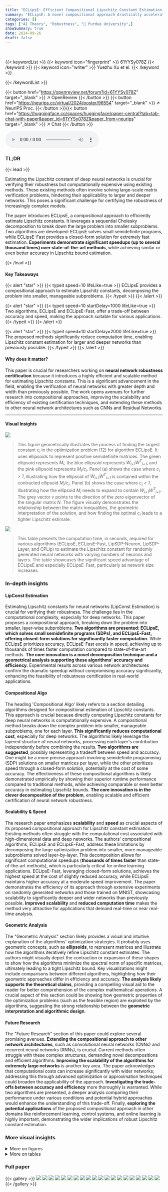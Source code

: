 ```yaml
---
title: "ECLipsE: Efficient Compositional Lipschitz Constant Estimation for Deep Neural Networks"
summary: "ECLipsE: A novel compositional approach drastically accelerates Lipschitz constant estimation for deep neural networks, achieving speedups of thousands of times compared to the state-of-the-art while ..."
categories: []
tags: ["AI Theory", "Robustness", "🏢 Purdue University",]
showSummary: true
date: 2024-09-26
draft: false
---
```


<br>

{{< keywordList >}}
{{< keyword icon="fingerprint" >}} 61YYSy078Z {{< /keyword >}}
{{< keyword icon="writer" >}} Yuezhu Xu et el. {{< /keyword >}}
 
{{< /keywordList >}}

{{< button href="https://openreview.net/forum?id=61YYSy078Z" target="_blank" >}}
↗ OpenReview
{{< /button >}}
{{< button href="https://neurips.cc/virtual/2024/poster/96554" target="_blank" >}}
↗ NeurIPS Proc.
{{< /button >}}{{< button href="https://huggingface.co/spaces/huggingface/paper-central?tab=tab-chat-with-paper&paper_id=61YYSy078Z&paper_from=neurips" target="_blank" >}}
↗ Chat
{{< /button >}}



<audio controls>
    <source src="https://ai-paper-reviewer.com/61YYSy078Z/podcast.wav" type="audio/wav">
    Your browser does not support the audio element.
</audio>


### TL;DR


{{< lead >}}

Estimating the Lipschitz constant of deep neural networks is crucial for verifying their robustness but computationally expensive using existing methods.  These existing methods often involve solving large-scale matrix verification problems, hindering their applicability to larger and deeper networks. This poses a significant challenge for certifying the robustness of increasingly complex models.

The paper introduces ECLipsE, a compositional approach to efficiently estimate Lipschitz constants.  It leverages a sequential Cholesky decomposition to break down the large problem into smaller subproblems. Two algorithms are developed: ECLipsE solves small semidefinite programs, while ECLipsE-Fast provides a closed-form solution for extremely fast estimation.  **Experiments demonstrate significant speedups (up to several thousand times) over state-of-the-art methods**, while achieving similar or even better accuracy in Lipschitz bound estimation.

{{< /lead >}}


#### Key Takeaways

{{< alert "star" >}}
{{< typeit speed=10 lifeLike=true >}} ECLipsE provides a compositional approach to estimate Lipschitz constants, decomposing the problem into smaller, manageable subproblems. {{< /typeit >}}
{{< /alert >}}

{{< alert "star" >}}
{{< typeit speed=10 startDelay=1000 lifeLike=true >}} Two algorithms, ECLipsE and ECLipsE-Fast, offer a trade-off between accuracy and speed, making the approach suitable for various applications. {{< /typeit >}}
{{< /alert >}}

{{< alert "star" >}}
{{< typeit speed=10 startDelay=2000 lifeLike=true >}} The proposed methods significantly reduce computation time, enabling Lipschitz constant estimation for larger and deeper networks than previously possible. {{< /typeit >}}
{{< /alert >}}

#### Why does it matter?
This paper is crucial for researchers working on **neural network robustness certification** because it introduces a highly efficient and scalable method for estimating Lipschitz constants.  This is a significant advancement in the field, enabling the verification of neural networks with greater depth and width than previously possible. The work opens avenues for further research into compositional approaches, improving the scalability and efficiency of existing certification techniques, and extending these methods to other neural network architectures such as CNNs and Residual Networks.

------
#### Visual Insights



![](https://ai-paper-reviewer.com/61YYSy078Z/figures_5_1.jpg)

> This figure geometrically illustrates the process of finding the largest constant *c<sub>i</sub>* in the optimization problem (12) for algorithm ECLipsE.  It uses ellipsoids to represent positive semidefinite matrices. The green ellipsoid represents *M<sub>i</sub>*, the blue ellipsoid represents *W<sub>i+1</sub>W<sup>T</sup><sub>i+1</sub>*, and the pink ellipsoid represents *M<sub>i</sub>/c<sub>i</sub>*.  Panel (a) shows the case where *c<sub>i</sub> > 1*, illustrating how the ellipsoid of *W<sub>i+1</sub>W<sup>T</sup><sub>i+1</sub>* is contained within the contracted ellipsoid *M<sub>i</sub>/c<sub>i</sub>*. Panel (b) shows the case where *c<sub>i</sub> < 1*, illustrating how the ellipsoid *M<sub>i</sub>* needs to expand to contain *W<sub>i+1</sub>W<sup>T</sup><sub>i+1</sub>*. The grey vector *v* points to the direction of the zero eigenvector of the singular matrix *N*. The figure visually demonstrates the relationship between the matrix inequalities, the geometric interpretation of the solution, and how finding the optimal *c<sub>i</sub>* leads to a tighter Lipschitz estimate.





![](https://ai-paper-reviewer.com/61YYSy078Z/tables_4_1.jpg)

> This table presents the computation time, in seconds, required for various algorithms (ECLipsE, ECLipsE-Fast, LipSDP-Neuron, LipSDP-Layer, and CPLip) to estimate the Lipschitz constant for randomly generated neural networks with varying numbers of neurons and layers.  The table showcases the significant speed advantage of ECLipsE and especially ECLipsE-Fast, particularly as network size increases.





### In-depth insights


#### LipConst Estimation
Estimating Lipschitz constants for neural networks (LipConst Estimation) is crucial for verifying their robustness.  The challenge lies in the computational complexity, especially for deep networks.  This paper proposes a compositional approach, breaking down the problem into smaller, layer-wise subproblems.  **Two algorithms are presented: ECLipsE, which solves small semidefinite programs (SDPs), and ECLipsE-Fast, offering closed-form solutions for significantly faster computation.**  While ECLipsE prioritizes accuracy, ECLipsE-Fast excels in speed, achieving up to thousands of times faster computation compared to state-of-the-art methods.  **The core innovation is a novel decomposition technique and a geometrical analysis supporting these algorithms' accuracy and efficiency.** Experimental results across various network architectures confirm the dramatic speedup without compromising accuracy significantly, enhancing the feasibility of robustness certification in real-world applications.

#### Compositional Algo
The heading 'Compositional Algo' likely refers to a section detailing algorithms designed for compositional estimation of Lipschitz constants.  This approach is crucial because directly computing Lipschitz constants for deep neural networks is computationally expensive. A compositional method breaks down the complex problem into smaller, manageable subproblems, one for each layer. **This significantly reduces computational cost**, especially for deep networks. The algorithms likely leverage the layered structure of neural networks, processing each layer's contribution independently before combining the results.  **Two algorithms are suggested**, possibly representing a tradeoff between speed and accuracy.  One might be a more precise approach involving semidefinite programming (SDP) solutions on smaller matrices per layer, while the other prioritizes speed through a closed-form solution, potentially at the cost of some accuracy. The effectiveness of these compositional algorithms is likely demonstrated empirically by showing their superior runtime performance compared to traditional methods, while achieving comparable or even better accuracy in estimating Lipschitz bounds.  **The core innovation is in the clever decomposition of the problem**, enabling scalable and efficient certification of neural network robustness.

#### Scalability & Speed
The research paper emphasizes **scalability** and **speed** as crucial aspects of its proposed compositional approach for Lipschitz constant estimation.  Existing methods often struggle with the computational cost associated with high-dimensional data and deep networks.  The authors' compositional algorithms, ECLipsE and ECLipsE-Fast, address these limitations by decomposing the large optimization problem into smaller, more manageable subproblems solved layer-by-layer.  This decomposition allows for significant computational speedups (**thousands of times faster** than state-of-the-art methods), which is particularly critical for online learning applications.  ECLipsE-Fast, leveraging closed-form solutions, achieves the highest speed at the cost of slightly reduced accuracy, while ECLipsE maintains higher accuracy at a moderate speed improvement. The paper demonstrates the efficiency of its approach through extensive experiments on randomly generated networks and those trained on MNIST, showcasing scalability to significantly deeper and wider networks than previously possible.  **Improved scalability** and **reduced computation time** makes the method very attractive for applications that demand real-time or near real-time analysis.

#### Geometric Analysis
The "Geometric Analysis" section likely provides a visual and intuitive explanation of the algorithms' optimization strategies.  It probably uses geometric concepts, such as **ellipsoids**, to represent matrices and illustrate how the algorithms iteratively refine Lipschitz constant estimates.  The authors might visually depict the contraction or expansion of these shapes to show how the algorithms minimize the spectral norm of specific matrices, ultimately leading to a tight Lipschitz bound. Key visualizations might include comparisons between different algorithms, highlighting how their geometric approaches differ in efficiency and accuracy.  **The analysis likely supports the theoretical claims**, providing a compelling visual aid to the reader for better comprehension of the complex mathematical operations. A crucial aspect of this section could be showing how geometric properties of the optimization problems (such as the feasible region) are exploited by the algorithms, suggesting the strong relationship between the **geometric interpretation and algorithmic design**.

#### Future Research
The "Future Research" section of this paper could explore several promising avenues.  **Extending the compositional approach to other network architectures**, such as convolutional neural networks (CNNs) and recurrent neural networks (RNNs), is crucial.  Current methods often struggle with these complex structures, demanding novel decompositions and efficient algorithms.  **Improving the scalability of the algorithms for extremely large networks** is another key area. The paper acknowledges that computational costs can increase significantly with wider networks; addressing this through advanced optimization or approximation techniques could broaden the applicability of the approach.  **Investigating the trade-offs between accuracy and efficiency** more thoroughly is warranted.  While two algorithms are presented, a deeper analysis comparing their performance under various conditions and potential hybrid approaches would enhance the understanding of this trade-off.  Finally, **exploring the potential applications** of the proposed compositional approach in other domains like reinforcement learning, control systems, and online learning is highly important, demonstrating the wider implications of robust Lipschitz constant estimation.


### More visual insights

<details>
<summary>More on figures
</summary>


![](https://ai-paper-reviewer.com/61YYSy078Z/figures_6_1.jpg)

> This figure provides a geometric interpretation of the optimization problem in Proposition 3. It illustrates how the largest constant \(c_i\) can be found by comparing the shapes of matrices \(M_i\) and \(W_{i+1}W_{i+1}^T\), represented as ellipsoids.  The green ellipsoid represents \(M_i\), and the blue ellipsoid represents \(W_{i+1}W_{i+1}^T\).  The pink ellipsoid shows the result of the contraction, where \(c_i\) represents the ratio between the lengths of the green and pink arrows.  Figure (a) demonstrates the case where \(c_i > 1\), while Figure (b) shows \(c_i < 1\).


![](https://ai-paper-reviewer.com/61YYSy078Z/figures_6_2.jpg)

> This figure geometrically illustrates the process of finding the optimal value of \(c_i\) in the optimization problem (12).  It uses ellipsoids to represent positive semidefinite matrices. The blue ellipsoid represents \(W_{i+1}W_{i+1}^T\), the green ellipsoid depicts \(M_i\), and the pink ellipsoid shows \(M_i/c_i\). The figure demonstrates how, by adjusting \(c_i\), the ellipsoid \(W_{i+1}W_{i+1}^T\) can be contained within \(M_i/c_i\). The optimal \(c_i\) is the largest value that allows this containment while ensuring \(M_i > 0\). (a) shows the case where \(c_i > 1\), representing a contraction of the ellipsoid, and (b) illustrates the case where \(c_i < 1\), indicating an expansion of the ellipsoid.


![](https://ai-paper-reviewer.com/61YYSy078Z/figures_7_1.jpg)

> This figure compares the performance of ECLipsE and ECLipsE-Fast algorithms against several baseline methods (LipSDP-neuron, LipSDP-layer, and CPLip) for estimating the Lipschitz constant of neural networks with varying depths (number of layers).  The x-axis represents the number of layers, while the y-axis represents the normalized Lipschitz estimates.  The plot shows that both ECLipsE and ECLipsE-Fast maintain efficiency and accuracy with increasing network depth, while baseline methods struggle and fail to provide estimates beyond a certain number of layers (indicated by red 'x' marks).


![](https://ai-paper-reviewer.com/61YYSy078Z/figures_7_2.jpg)

> The figure shows the performance comparison of ECLipsE and ECLipsE-Fast algorithms against baseline methods (LipSDP-neuron, LipSDP-layer, and CPLip) for estimating Lipschitz constants of neural networks with varying depth (number of layers).  The x-axis represents the number of layers, and the y-axis represents the computation time in seconds.  ECLipsE-Fast shows significantly faster computation times compared to all other algorithms, especially as the network depth increases.  ECLipsE also shows a considerable speed advantage over LipSDP algorithms. The red 'x' markers highlight where the baseline algorithms failed to provide estimates within the given time limit.


![](https://ai-paper-reviewer.com/61YYSy078Z/figures_8_1.jpg)

> This figure compares the performance of ECLipsE and ECLipsE-Fast against various baseline methods (LipSDP-neuron, LipSDP-layer, CPLip) as the width (number of neurons per layer) of randomly generated neural networks increases.  Two network depths are shown: 20 layers and 50 layers. The plots show normalized Lipschitz estimates and computation times.  The red 'x' denotes cases where the baseline methods failed to produce results within the 15-minute time limit.  The results illustrate the scalability and efficiency of the proposed ECLipsE algorithms, particularly ECLipsE-Fast, even with wider networks.


![](https://ai-paper-reviewer.com/61YYSy078Z/figures_8_2.jpg)

> This figure demonstrates the scalability of ECLipsE and ECLipsE-Fast algorithms in comparison with other baseline methods such as LipSDP-Neuron, LipSDP-Layer and CPLip, as the width of the network (number of neurons per layer) increases.  Subfigures (a) and (c) show the normalized Lipschitz estimates while (b) and (d) show the computation time.  The results show that ECLipsE and ECLipsE-Fast maintain good scalability and accuracy even as the network becomes wider, while other methods fail to produce estimates within a 15-minute time limit for wider networks.


![](https://ai-paper-reviewer.com/61YYSy078Z/figures_8_3.jpg)

> This figure shows the performance comparison of ECLipsE and ECLipsE-Fast algorithms against several baseline methods (LipSDP-neuron, LipSDP-layer, CPLip) for randomly generated neural networks. The comparison is made by varying the number of neurons (network width) while keeping the number of layers fixed at 20 and 50. The plots show both normalized Lipschitz estimates and computation time in seconds. The red 'x' marks indicate cases where baseline algorithms failed to provide estimates within the 15-minute time limit.


![](https://ai-paper-reviewer.com/61YYSy078Z/figures_8_4.jpg)

> This figure demonstrates the scalability and efficiency of the proposed algorithms (ECLipsE and ECLipsE-Fast) compared to baseline methods (LipSDP-neuron, LipSDP-layer, and CPLip) as the width (number of neurons per layer) of randomly generated neural networks increases.  It shows the normalized Lipschitz estimates and computation times for networks with 20 and 50 layers. The results highlight that ECLipsE and ECLipsE-Fast maintain relatively low computation times even with increasing network width, unlike the baseline methods which struggle to provide estimates within the time limit for wider networks.


![](https://ai-paper-reviewer.com/61YYSy078Z/figures_8_5.jpg)

> This figure compares the computation time and estimation accuracy of ECLipsE, ECLipsE-Fast, and LipSDP (with different sub-network splitting sizes) for neural networks with 100 layers and varying neuron counts (80, 100, 120, 140, 160).  The x-axis represents the computation time used, and the y-axis represents the normalized Lipschitz estimates.  The plot shows that ECLipsE-Fast consistently achieves the lowest computation times, while maintaining relatively high accuracy. ECLipsE also demonstrates good efficiency and accuracy, outperforming LipSDP across different splitting sizes.


![](https://ai-paper-reviewer.com/61YYSy078Z/figures_9_1.jpg)

> This figure compares the performance of the proposed algorithms, ECLipsE and ECLipsE-Fast, against several baseline methods (LipSDP-neuron, LipSDP-layer, and CPLip) for estimating the Lipschitz constant of neural networks with varying depth. The x-axis represents the number of layers, while the y-axis shows the normalized Lipschitz estimates and the computation time (in seconds).  The plot highlights that ECLipsE and ECLipsE-Fast are scalable to much deeper networks compared to the baselines, which fail to provide estimates beyond a certain depth (indicated by red 'x' marks). Notably, ECLipsE-Fast is significantly faster than others while maintaining accuracy.


![](https://ai-paper-reviewer.com/61YYSy078Z/figures_9_2.jpg)

> This figure compares the performance of ECLipsE and ECLipsE-Fast against baseline methods (CPLip, LipSDP-neuron, LipSDP-layer, and LipDiff) as the width (number of neurons per layer) of randomly generated neural networks increases. The networks have 20 and 50 layers. The plots show (a,c) normalized Lipschitz estimates and (b,d) computation times (in seconds).  The red 'x' symbol indicates that a method failed to return an estimate within the 15-minute time limit.


![](https://ai-paper-reviewer.com/61YYSy078Z/figures_15_1.jpg)

> This figure provides a geometric interpretation of the optimization problem in Proposition 3.  Panel (a) illustrates the case where the optimal value \(c_i > 1\), showing how the ellipsoid representing \(M_i\) contracts to contain the ellipsoid representing \(W_{i+1}W_{i+1}^T\).  The largest such contraction is shown to be tangent to \(W_{i+1}W_{i+1}^T\). Panel (b) shows the case where \(c_i < 1\), illustrating the expansion needed for \(M_i\) to contain \(W_{i+1}W_{i+1}^T\).  In both cases, the relationship between the ellipsoids demonstrates the geometric meaning of maximizing \(c_i\).


</details>




<details>
<summary>More on tables
</summary>


![](https://ai-paper-reviewer.com/61YYSy078Z/tables_17_1.jpg)
> This table presents the Lipschitz constant estimates obtained using different methods (ECLipsE, ECLipsE-Fast, LipSDP-Neuron, LipSDP-Layer, and CPLip) for randomly generated neural networks with varying numbers of neurons (20, 40, 60, 80, 100) and layers (2, 5, 10, 20, 30, 50, 75, 100).  The 'Trivial Bound' column provides a naive upper bound for comparison.  The table demonstrates the accuracy and scalability of the proposed methods.

![](https://ai-paper-reviewer.com/61YYSy078Z/tables_18_1.jpg)
> This table presents the computation time in seconds for randomly generated neural networks with varying numbers of neurons (20, 40, 60, 80, 100) and layers (2, 5, 10, 20, 30, 50, 75, 100). The algorithms compared include ECLipSE, ECLipSE-Fast, LipSDP-Neuron, LipSDP-Layer, and CPLip.  The table shows how the computation time increases with the number of neurons and layers for each algorithm, highlighting the scalability and efficiency differences among the methods. Note that LipSDP-Neuron and LipSDP-Layer fail to provide results for larger networks within the 15-minute time limit.

![](https://ai-paper-reviewer.com/61YYSy078Z/tables_19_1.jpg)
> This table presents the normalized Lipschitz constant estimates obtained using various methods (ECLipsE, ECLipsE-Fast, LipDiff, LipSDP-Neuron, LipSDP-Layer, and CP-Lip) for randomly generated neural networks with 80 neurons per layer and varying depths (number of layers).  The estimates are normalized by the trivial upper bound, allowing for easier comparison of the tightness of the bounds.  The table shows that ECLipsE and ECLipsE-Fast consistently provide estimates close to the state-of-the-art methods for shallower networks, while other methods fail to provide results or produce estimates that are orders of magnitude larger than the trivial bound for deeper networks.

![](https://ai-paper-reviewer.com/61YYSy078Z/tables_19_2.jpg)
> This table presents the computation time in seconds for different neural network configurations using various algorithms.  The network configurations vary in terms of the number of layers (20, 30, 50, 75, 100) and a consistent number of neurons (80) per layer.  Algorithms compared include ECLipSE, ECLipSE-Fast, LipDiff, LipSDP-Neuron, LipSDP-Layer, and CP-Lip.  The table shows how computation time increases for deeper networks and compares the efficiency of the proposed algorithms (ECLipsE and ECLipSE-Fast) against existing methods. Note that times greater than 15 minutes are indicated as '>15min'.

![](https://ai-paper-reviewer.com/61YYSy078Z/tables_19_3.jpg)
> This table presents the normalized Lipschitz constant estimates obtained using different methods (ECLipsE, ECLipsE-Fast, LipDiff, LipSDP-Neuron, LipSDP-Layer, and CP-Lip) for randomly generated neural networks with 50 layers and varying number of neurons (20, 40, 60, 80, and 100). The results showcase the performance of the proposed methods against state-of-the-art techniques in terms of accuracy of Lipschitz constant estimation.

![](https://ai-paper-reviewer.com/61YYSy078Z/tables_19_4.jpg)
> This table presents the computation time (in seconds) required by different algorithms to compute Lipschitz bounds for randomly generated neural networks with 50 layers. The algorithms compared include ECLipsE, ECLipsE-Fast, LipDiff, LipSDP-Neuron, LipSDP-Layer, and CP-Lip. The number of neurons in each layer varies across rows (20, 40, 60, 80, and 100).  The table shows that ECLipsE-Fast is significantly faster than other methods, especially as the number of neurons increases. LipSDP-Neuron and LipSDP-Layer also show increasing computation times with the number of neurons but are slower than ECLipsE.

![](https://ai-paper-reviewer.com/61YYSy078Z/tables_20_1.jpg)
> This table presents the normalized Lipschitz constant estimates obtained using different methods for randomly generated neural networks with 50 layers.  The methods compared include ECLipSE, ECLipSE-Fast, LipSDP-Neuron (split into 5 sub-networks), and LipSDP-Layer (split into 5 sub-networks). The number of neurons in each network varies, and the results show the scalability of the proposed methods (ECLipsE and ECLipSE-Fast) compared to the baseline methods.

![](https://ai-paper-reviewer.com/61YYSy078Z/tables_20_2.jpg)
> This table shows the computation time in seconds for different neural network configurations using four different algorithms: ECLipsE, ECLipsE-Fast, LipSDP-Neuron (split into 5 sub-networks), and LipSDP-Layer (split into 5 sub-networks). The number of neurons in each layer is varied (150, 200, 300, 400, 500, 1000), and the table demonstrates how the computation time changes for each algorithm under these different conditions.  A cutoff time of 30 minutes is noted for some experiments indicating where the algorithm did not complete in that timeframe.

</details>




### Full paper

{{< gallery >}}
<img src="https://ai-paper-reviewer.com/61YYSy078Z/1.png" class="grid-w50 md:grid-w33 xl:grid-w25" />
<img src="https://ai-paper-reviewer.com/61YYSy078Z/2.png" class="grid-w50 md:grid-w33 xl:grid-w25" />
<img src="https://ai-paper-reviewer.com/61YYSy078Z/3.png" class="grid-w50 md:grid-w33 xl:grid-w25" />
<img src="https://ai-paper-reviewer.com/61YYSy078Z/4.png" class="grid-w50 md:grid-w33 xl:grid-w25" />
<img src="https://ai-paper-reviewer.com/61YYSy078Z/5.png" class="grid-w50 md:grid-w33 xl:grid-w25" />
<img src="https://ai-paper-reviewer.com/61YYSy078Z/6.png" class="grid-w50 md:grid-w33 xl:grid-w25" />
<img src="https://ai-paper-reviewer.com/61YYSy078Z/7.png" class="grid-w50 md:grid-w33 xl:grid-w25" />
<img src="https://ai-paper-reviewer.com/61YYSy078Z/8.png" class="grid-w50 md:grid-w33 xl:grid-w25" />
<img src="https://ai-paper-reviewer.com/61YYSy078Z/9.png" class="grid-w50 md:grid-w33 xl:grid-w25" />
<img src="https://ai-paper-reviewer.com/61YYSy078Z/10.png" class="grid-w50 md:grid-w33 xl:grid-w25" />
<img src="https://ai-paper-reviewer.com/61YYSy078Z/11.png" class="grid-w50 md:grid-w33 xl:grid-w25" />
<img src="https://ai-paper-reviewer.com/61YYSy078Z/12.png" class="grid-w50 md:grid-w33 xl:grid-w25" />
<img src="https://ai-paper-reviewer.com/61YYSy078Z/13.png" class="grid-w50 md:grid-w33 xl:grid-w25" />
<img src="https://ai-paper-reviewer.com/61YYSy078Z/14.png" class="grid-w50 md:grid-w33 xl:grid-w25" />
<img src="https://ai-paper-reviewer.com/61YYSy078Z/15.png" class="grid-w50 md:grid-w33 xl:grid-w25" />
<img src="https://ai-paper-reviewer.com/61YYSy078Z/16.png" class="grid-w50 md:grid-w33 xl:grid-w25" />
<img src="https://ai-paper-reviewer.com/61YYSy078Z/17.png" class="grid-w50 md:grid-w33 xl:grid-w25" />
<img src="https://ai-paper-reviewer.com/61YYSy078Z/18.png" class="grid-w50 md:grid-w33 xl:grid-w25" />
<img src="https://ai-paper-reviewer.com/61YYSy078Z/19.png" class="grid-w50 md:grid-w33 xl:grid-w25" />
<img src="https://ai-paper-reviewer.com/61YYSy078Z/20.png" class="grid-w50 md:grid-w33 xl:grid-w25" />
{{< /gallery >}}